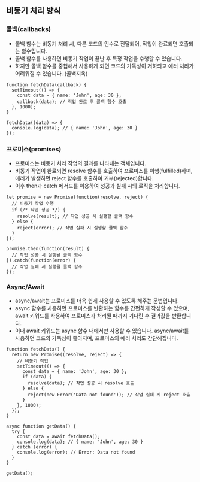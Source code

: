 ## 비동기 처리 방식

### 콜백(callbacks)
- 콜백 함수는 비동기 처리 시, 다른 코드의 인수로 전달되어, 작업이 완료되면 호출되는 함수입니다.
- 콜백 함수를 사용하면 비동기 작업이 끝난 후 특정 작업을 수행할 수 있습니다. 
- 하지만 콜백 함수를 중첩해서 사용하게 되면 코드의 가독성이 저하되고 에러 처리가 어려워질 수 있습니다. (콜백지옥)

```
function fetchData(callback) {
  setTimeout(() => {
    const data = { name: 'John', age: 30 };
    callback(data); // 작업 완료 후 콜백 함수 호출
  }, 1000);
}

fetchData((data) => {
  console.log(data); // { name: 'John', age: 30 }
});
```


### 프로미스(promises)
- 프로미스는 비동기 처리 작업의 결과를 나타내는 객체입니다.
- 비동기 작업이 완료되면 resolve 함수를 호출하여 프로미스를 이행(fulfilled)하며, 에러가 발생하면 reject 함수를 호출하여 거부(rejected)합니다. 
- 이후 then과 catch 메서드를 이용하여 성공과 실패 시의 로직을 처리합니다.


```
let promise = new Promise(function(resolve, reject) {
  // 비동기 작업 수행
  if (/* 작업 성공 */) {
    resolve(result); // 작업 성공 시 실행할 콜백 함수
  } else {
    reject(error); // 작업 실패 시 실행할 콜백 함수
  }
});

promise.then(function(result) {
  // 작업 성공 시 실행될 콜백 함수
}).catch(function(error) {
  // 작업 실패 시 실행될 콜백 함수
});
```

### Async/Await

- async/await는 프로미스를 더욱 쉽게 사용할 수 있도록 해주는 문법입니다. 
- async 함수를 사용하면 프로미스를 반환하는 함수를 간편하게 작성할 수 있으며, await 키워드를 사용하여 프로미스가 처리될 때까지 기다린 후 결과값을 반환합니다. 
- 이때 await 키워드는 async 함수 내에서만 사용할 수 있습니다. async/await를 사용하면 코드의 가독성이 좋아지며, 프로미스의 에러 처리도 간단해집니다.

```
function fetchData() {
  return new Promise((resolve, reject) => {
    // 비동기 작업
    setTimeout(() => {
      const data = { name: 'John', age: 30 };
      if (data) {
        resolve(data); // 작업 성공 시 resolve 호출
      } else {
        reject(new Error('Data not found')); // 작업 실패 시 reject 호출
      }
    }, 1000);
  });
}

async function getData() {
  try {
    const data = await fetchData();
    console.log(data); // { name: 'John', age: 30 }
  } catch (error) {
    console.log(error); // Error: Data not found
  }
}

getData();
```